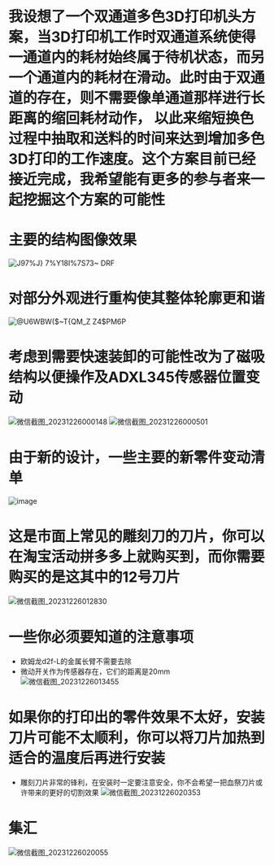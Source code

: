 # 我设想了一个双通道多色3D打印机头方案，当3D打印机工作时双通道系统使得一通道内的耗材始终属于待机状态，而另一个通道内的耗材在滑动。此时由于双通道的存在，则不需要像单通道那样进行长距离的缩回耗材动作， 以此来缩短换色过程中抽取和送料的时间来达到增加多色3D打印的工作速度。这个方案目前已经接近完成，我希望能有更多的参与者来一起挖掘这个方案的可能性

# 主要的结构图像效果
![J97%J} 7%Y18I%7S73~ DRF](https://github.com/wei-chengsheng/Stealthburner-Dual-channel-Filament-Cutter/assets/92136903/8b80fc98-acee-46ed-95f9-6764ebcdc991)
# 对部分外观进行重构使其整体轮廓更和谐
![@U6WBW($~T{QM_Z Z4$PM6P](https://github.com/wei-chengsheng/Stealthburner-Dual-channel-Filament-Cutter/assets/92136903/f7bdf06d-14ad-4b7b-bfde-035653b0069f)
# 考虑到需要快速装卸的可能性改为了磁吸结构以便操作及ADXL345传感器位置变动
![微信截图_20231226000148](https://github.com/wei-chengsheng/Stealthburner-Dual-channel-Filament-Cutter/assets/92136903/d7fa6e76-79e2-4efd-9e65-1aa11a995a8e)
![微信截图_20231226000501](https://github.com/wei-chengsheng/Stealthburner-Dual-channel-Filament-Cutter/assets/92136903/a63995a9-529e-4048-9e7c-ff05122f89ce)
# 由于新的设计，一些主要的新零件变动清单
![image](https://github.com/wei-chengsheng/Stealthburner-Dual-channel-Filament-Cutter/assets/92136903/95d1b4bb-b840-4de4-9e07-346b530c2730)
# 这是市面上常见的雕刻刀的刀片，你可以在淘宝活动拼多多上就购买到，而你需要购买的是这其中的12号刀片
![微信截图_20231226012830](https://github.com/wei-chengsheng/Stealthburner-Dual-channel-Filament-Cutter/assets/92136903/e56ac880-1fff-4446-be2c-96545c3c44a1)
# 一些你必须要知道的注意事项
* 欧姆龙d2f-L的金属长臂不需要去除
* 微动开关作为传感器存在，它们的距离是20mm
![微信截图_20231226013455](https://github.com/wei-chengsheng/Stealthburner-Dual-channel-Filament-Cutter/assets/92136903/2167594a-1de2-4b2b-b3fb-83e37aaacb65)
# 如果你的打印出的零件效果不太好，安装刀片可能不太顺利，你可以将刀片加热到适合的温度后再进行安装
* 雕刻刀片非常的锋利，在安装时一定要注意安全，你不会希望一把血祭刀片或许带来的更好的切割效果
![微信截图_20231226020353](https://github.com/wei-chengsheng/Stealthburner-Dual-channel-Filament-Cutter/assets/92136903/4737cdf8-fe18-4773-a7da-056ac1011e4f)
# 集汇
![微信截图_20231226020055](https://github.com/wei-chengsheng/Stealthburner-Dual-channel-Filament-Cutter/assets/92136903/77f16e99-1d0e-4524-ba8b-c06e61660824)
